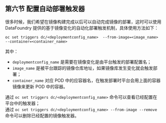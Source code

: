 ##  第六节 配置自动部署触发器

很多时候，我们希望在镜像构建完成以后可以自动完成镜像的部署，这时可以使用 DataFoundry 提供的基于镜像变化的自动化部署触发机制，具体使用方法如下：

```
oc set triggers dc/<deploymentconfig_name>  --from-image=<image_name> --container=<container_name>
```

其中：  
- `deploymentconfig_name` 是需要在镜像变化是由平台触发的部署配置名；
- `image_name` 是被平台跟踪的镜像仓库地址，如果镜像库发生变化就会触发部署；   
- `container_name` 对应 POD 中的应容器名，在触发部署时平台会用上面的容器镜像来更新 POD 中的容器。

通过 `oc set triggers dc/<deploymentconfig_name>`  命令可以查看已经配置在平台中的触发器；  
通过 `oc set triggers dc/<deploymentconfig_name> --from-image --remove` 命令可以删除已经配置的镜像触发器。